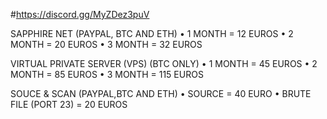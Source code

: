 #https://discord.gg/MyZDez3puV


 SAPPHIRE NET     (PAYPAL, BTC AND ETH)
• 1 MONTH = 12 EUROS
• 2 MONTH = 20 EUROS
• 3 MONTH = 32 EUROS

 VIRTUAL PRIVATE SERVER (VPS)     (BTC ONLY)
• 1 MONTH = 45 EUROS
• 2 MONTH = 85 EUROS
• 3 MONTH = 115 EUROS

 SOUCE & SCAN     (PAYPAL,BTC AND ETH)
• SOURCE = 40 EURO
• BRUTE FILE (PORT 23) = 20 EUROS
